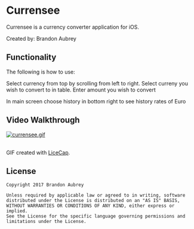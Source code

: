 # Currensee

Currensee is a currency converter application for iOS.

Created by: Brandon Aubrey

## Functionality

The following is how to use:

Select currency from top by scrolling from left to right.
Select curreny you wish to convert to in table.
Enter amount you wish to convert

In main screen choose history in bottom right to see history rates of Euro


## Video Walkthrough 

<a href="https://gifyu.com/image/SaEz"><img src="https://gifyu.com/images/currensee.gif" alt="currensee.gif" border="0" /></a><br /><br />

GIF created with [LiceCap](http://www.cockos.com/licecap/).

## License

    Copyright 2017 Brandon Aubrey

    Unless required by applicable law or agreed to in writing, software
    distributed under the License is distributed on an "AS IS" BASIS,
    WITHOUT WARRANTIES OR CONDITIONS OF ANY KIND, either express or implied.
    See the License for the specific language governing permissions and
    limitations under the License.



